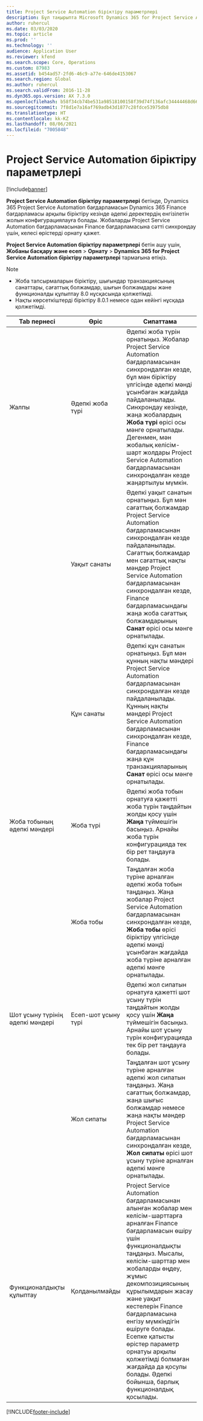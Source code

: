 ```yaml
---
title: Project Service Automation біріктіру параметрлері
description: Бұл тақырыпта Microsoft Dynamics 365 for Project Service Automation бағдарламасын Microsoft Dynamics 365 Finance бағдарламасы арқылы біріктіру кезінде әдепкі деректердің енгізілетін жолын конфигурациялау әдісі түсіндіріледі.
author: ruhercul
ms.date: 03/03/2020
ms.topic: article
ms.prod: ''
ms.technology: ''
audience: Application User
ms.reviewer: kfend
ms.search.scope: Core, Operations
ms.custom: 87983
ms.assetid: b454ad57-2fd6-46c9-a77e-646de4153067
ms.search.region: Global
ms.author: ruhercul
ms.search.validFrom: 2016-11-28
ms.dyn365.ops.version: AX 7.3.0
ms.openlocfilehash: b58f34cb74be531a98518100158f39d74f136afc34444468d666cd4e9394af6f
ms.sourcegitcommit: 7f8d1e7a16af769adb43d1877c28fdce53975db8
ms.translationtype: HT
ms.contentlocale: kk-KZ
ms.lasthandoff: 08/06/2021
ms.locfileid: "7005848"
---
```

# <a name="project-service-automation-integration-parameters"></a>Project Service Automation біріктіру параметрлері

[!include[banner](../includes/banner.md)]

**Project Service Automation біріктіру параметрлері** бетінде, Dynamics 365 Project Service Automation бағдарламасын Dynamics 365 Finance бағдарламасы арқылы біріктіру кезінде әдепкі деректердің енгізілетін жолын конфигурациялауға болады. Жобаларды Project Service Automation бағдарламасынан Finance бағдарламасына сәтті синхрондау үшін, келесі өрістерді орнату қажет.

**Project Service Automation біріктіру параметрлері** бетін ашу үшін, **Жобаны басқару және есеп** \> **Орнату** \> **Dynamics 365 for Project Service Automation біріктіру параметрлері** тармағына өтіңіз. 

> [!NOTE]
> - Жоба тапсырмаларын біріктіру, шығындар транзакциясының санаттары, сағаттық болжамдар, шығын болжамдары және функционалды құлыптау 8.0 нұсқасында қолжетімді.
> - Нақты көрсеткіштерді біріктіру 8.0.1 немесе одан кейінгі нұсқада қолжетімді.


| Tab пернесі                    | Өріс                | Сипаттама |
|------------------------|----------------------|-------------|
| Жалпы                 | Әдепкі жоба түрі | Әдепкі жоба түрін орнатыңыз. Жобалар Project Service Automation бағдарламасынан синхрондалған кезде, бұл мән біріктіру үлгісінде әдепкі мәнді ұсынбаған жағдайда пайдаланылады. Синхрондау кезінде, жаңа жобалардың **Жоба түрі** өрісі осы мәнге орнатылады. Дегенмен, мән жобалық келісім-шарт жолдары Project Service Automation бағдарламасынан синхрондалған кезде жаңартылуы мүмкін. |
|                        | Уақыт санаты        | Әдепкі уақыт санатын орнатыңыз. Бұл мән сағаттық болжамдар Project Service Automation бағдарламасынан синхрондалған кезде пайдаланылады. Сағаттық болжамдар мен сағаттық нақты мәндер Project Service Automation бағдарламасынан синхрондалған кезде, Finance бағдарламасындағы жаңа жоба сағаттық болжамдарының **Санат** өрісі осы мәнге орнатылады. |
|                        | Құн санаты         | Әдепкі құн санатын орнатыңыз. Бұл мән құнның нақты мәндері Project Service Automation бағдарламасынан синхрондалған кезде пайдаланылады. Құнның нақты мәндері Project Service Automation бағдарламасынан синхрондалған кезде, Finance бағдарламасындағы жаңа құн транзакцияларының **Санат** өрісі осы мәнге орнатылады. |
| Жоба тобының әдепкі мәндері | Жоба түрі         | Әдепкі жоба тобын орнатуға қажетті жоба түрін таңдайтын жолды қосу үшін **Жаңа** түймешігін басыңыз. Арнайы жоба түрін конфигурацияда тек бір рет таңдауға болады. |
|                        | Жоба тобы        | Таңдалған жоба түріне арналған әдепкі жоба тобын таңдаңыз. Жаңа жобалар Project Service Automation бағдарламасынан синхрондалған кезде, **Жоба тобы** өрісі біріктіру үлгісінде әдепкі мәнді ұсынбаған жағдайда жоба түріне арналған әдепкі мәнге орнатылады. |
| Шот ұсыну түрінің әдепкі мәндері  | Есеп-шот ұсыну түрі         | Әдепкі жол сипатын орнатуға қажетті шот ұсыну түрін таңдайтын жолды қосу үшін **Жаңа** түймешігін басыңыз. Арнайы шот ұсыну түрін конфигурацияда тек бір рет таңдауға болады. |
|                        | Жол сипаты        | Таңдалған шот ұсыну түріне арналған әдепкі жол сипатын таңдаңыз. Жаңа сағаттық болжамдар, жаңа шығыс болжамдар немесе жаңа нақты мәндер Project Service Automation бағдарламасынан синхрондалған кезде, **Жол сипаты** өрісі шот ұсыну түріне арналған әдепкі мәнге орнатылады. |
| Функционалдықты құлыптау  | Қолданылмайды       | Project Service Automation бағдарламасынан алынған жобалар мен келісім-шарттарға арналған Finance бағдарламасын өшіру үшін функционалдықты таңдаңыз. Мысалы, келісім-шарттар мен жобаларды өңдеу, жұмыс декомпозициясының құрылымдарын жасау және уақыт кестелерін Finance бағдарламасына енгізу мүмкіндігін өшіруге болады. Есепке қатысты өрістер параметр орнатуы арқылы қолжетімді болмаған жағдайда да қосулы болады. Әдепкі бойынша, барлық функционалдық қосылады. |


[!INCLUDE[footer-include](../includes/footer-banner.md)]